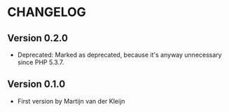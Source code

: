 CHANGELOG
=========

Version 0.2.0
-------------
-   Deprecated: Marked as deprecated, because it's anyway unnecessary since PHP 5.3.7.

Version 0.1.0
-------------
-   First version by Martijn van der Kleijn
